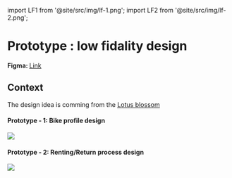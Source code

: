 import LF1 from '@site/src/img/lf-1.png';
import LF2 from '@site/src/img/lf-2.png';

# Prototype : low fidality design

<strong>Figma: </strong><a href="https://www.figma.com/file/jUnPxoUIlYNK1cInlR6Hjq/Shard-mobility?node-id=0%3A1&t=PwkrBq7DfXSijwWI-1"> <u>Link</u></a>

## Context

The design idea is comming from the [<u>Lotus blossom</u>](./1%20-%20Lotus%20blossom%20-%201.md)

#### Prototype - 1: Bike profile design

<img src={LF1} />

#### Prototype - 2: Renting/Return process design

<img src={LF2} />
